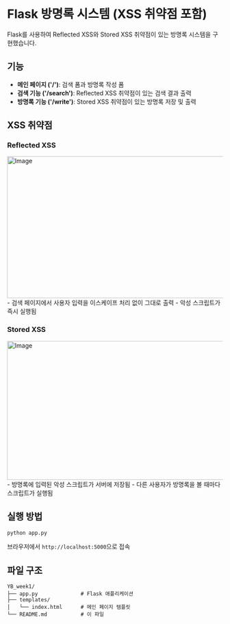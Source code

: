 # Flask 방명록 시스템 (XSS 취약점 포함)

Flask를 사용하여 Reflected XSS와 Stored XSS 취약점이 있는 방명록 시스템을 구현했습니다.

## 기능

- **메인 페이지 ('/')**: 검색 폼과 방명록 작성 폼
- **검색 기능 ('/search')**: Reflected XSS 취약점이 있는 검색 결과 출력
- **방명록 기능 ('/write')**: Stored XSS 취약점이 있는 방명록 저장 및 출력

## XSS 취약점

### Reflected XSS
<img width="1733" height="331" alt="Image" src="https://github.com/user-attachments/assets/9a3281ef-97b6-421d-9ac8-9a6d0d4836f3" />
- 검색 페이지에서 사용자 입력을 이스케이프 처리 없이 그대로 출력
- 악성 스크립트가 즉시 실행됨

### Stored XSS
<img width="1668" height="324" alt="Image" src="https://github.com/user-attachments/assets/65f57f3b-b583-421a-be99-8f114e96824c" />
- 방명록에 입력된 악성 스크립트가 서버에 저장됨
- 다른 사용자가 방명록을 볼 때마다 스크립트가 실행됨

## 실행 방법

```bash
python app.py
```

브라우저에서 `http://localhost:5000`으로 접속

## 파일 구조

```
YB_week1/
├── app.py              # Flask 애플리케이션
├── templates/
│   └── index.html      # 메인 페이지 템플릿
└── README.md           # 이 파일
```
